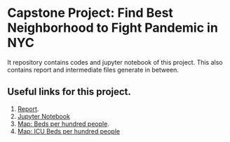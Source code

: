 # Capstone Project: Find Best Neighborhood to Fight Pandemic in NYC

It repository contains codes and jupyter notebook of this project. This also contains report and intermediate files generate in between.

## Useful links for this project.

1. [Report](https://github.com/dilipksah/Coursera_Capstone_NYC/blob/master/IBM_Data_Science_Capstone.docx/).
2. [Jupyter Notebook](https://github.com/dilipksah/Coursera_Capstone_NYC/blob/master/capstone.ipynb)
3. [Map: Beds per hundred people](https://github.com/dilipksah/Coursera_Capstone_NYC/blob/master/bed_per_hundred.html).
4. [Map: ICU Beds per hundred people](https://github.com/dilipksah/Coursera_Capstone_NYC/blob/master/icu_bed_per_hundred.html)
